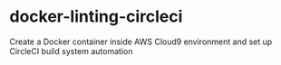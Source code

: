 # docker-linting-circleci
Create a Docker container inside AWS Cloud9 environment and set up CircleCI build system automation

